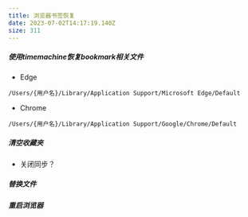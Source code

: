 ```yaml
---
title: 浏览器书签恢复
date: 2023-07-02T14:17:19.140Z
size: 311
---
```

##### 使用timemachine恢复bookmark相关文件

- Edge

```
/Users/{用户名}/Library/Application Support/Microsoft Edge/Default
```

- Chrome

```
/Users/{用户名}/Library/Application Support/Google/Chrome/Default
```

##### 清空收藏夹

- 关闭同步？

##### 替换文件

##### 重启浏览器

